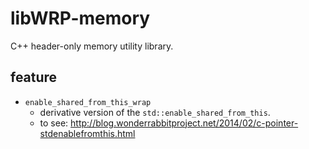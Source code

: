 # libWRP-memory

C++ header-only memory utility library.

## feature

- `enable_shared_from_this_wrap`
    - derivative version of the `std::enable_shared_from_this`.
    - to see: http://blog.wonderrabbitproject.net/2014/02/c-pointer-stdenablefromthis.html

